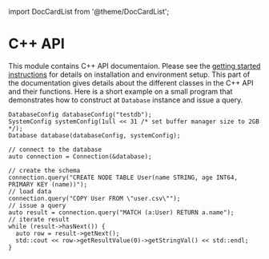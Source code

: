 import DocCardList from '@theme/DocCardList';

# C++ API

This module contains C++ API documentaion. Please
see the [getting started instructions](../../getting-started/cpp.md) for details on installation and environment setup. This part
of the documentation gives details about the different classes in the C++
API and their functions. Here is a short example on a small program that
demonstrates how to construct at `Database` instance and issue a query.

```
DatabaseConfig databaseConfig("testdb");
SystemConfig systemConfig(1ull << 31 /* set buffer manager size to 2GB */);
Database database(databaseConfig, systemConfig);

// connect to the database
auto connection = Connection(&database);

// create the schema
connection.query("CREATE NODE TABLE User(name STRING, age INT64, PRIMARY KEY (name))");
// load data
connection.query("COPY User FROM \"user.csv\"");
// issue a query
auto result = connection.query("MATCH (a:User) RETURN a.name");
// iterate result
while (result->hasNext()) {
  auto row = result->getNext();
  std::cout << row->getResultValue(0)->getStringVal() << std::endl;
}
```
<DocCardList />
